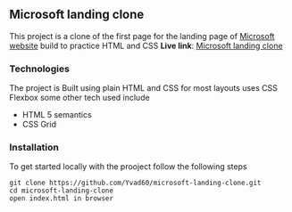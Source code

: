 ## Microsoft landing clone
This project is a clone of the first page for the landing page of [Microsoft website](https://www.microsoft.com/en-us/) build to practice HTML and CSS
**Live link**: [Microsoft landing clone](https://yvad60.github.io/microsoft-landing-clone/)

### Technologies
The project is Built using plain HTML and CSS for most layouts uses CSS Flexbox some other tech used include
- HTML 5 semantics
- CSS Grid

### Installation 
To get started locally with the prooject follow the following steps

```
git clone https://github.com/Yvad60/microsoft-landing-clone.git
cd microsoft-landing-clone
open index.html in browser
```


